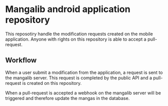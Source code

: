 # Mangalib android application repository

This reposotiry handle the modification requests created on the mobile application.
Anyone with rights on this repository is able to accept a pull-request.

## Workflow
When a user submit a modification from the application, a request is sent to the mangalib server. 
This request is completed by the public API and a pull-request is created on this repository.

When a pull-request is accepted a webhook on the mangalib server will be triggered and therefore update the mangas in the database.
